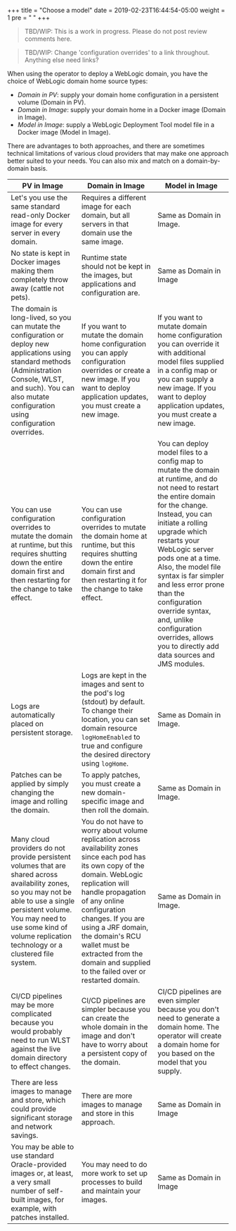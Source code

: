 +++
title = "Choose a model"
date = 2019-02-23T16:44:54-05:00
weight = 1
pre = "<b> </b>"
+++

> TBD/WIP: This is a work in progress. Please do not post review comments here.

> TBD/WIP: Change 'configuration overrides' to a link throughout. Anything else need links?

When using the operator to deploy a WebLogic domain, you have the choice of WebLogic domain home source types:

 - _Domain in PV_: supply your domain home configuration in a persistent volume (Domain in PV).
 - _Domain in Image_: supply your domain home in a Docker image (Domain in Image). 
 - _Model in Image_: supply a WebLogic Deployment Tool model file in a Docker image (Model in Image).

There are advantages to both approaches, and there are sometimes technical limitations of various cloud providers that may make one approach better suited to your needs.  You can also mix and match on a domain-by-domain basis.

| PV in Image | Domain in Image | Model in Image |
| --- | --- | --- |
| Let's you use the same standard read-only Docker image for every server in every domain. | Requires a different image for each domain, but all servers in that domain use the same image. | Same as Domain in Image. |
| No state is kept in Docker images making them completely throw away (cattle not pets). | Runtime state should not be kept in the images, but applications and configuration are. | Same as Domain in Image |
| The domain is long-lived, so you can mutate the configuration or deploy new applications using standard methods (Administration Console, WLST, and such). You can also mutate configuration using configuration overrides. | If you want to mutate the domain home configuration you can apply configuration overrides or create a new image. If you want to deploy application updates, you must create a new image. | If you want to mutate domain home configuration you can override it with additional model files supplied in a config map or you can supply a new image. If you want to deploy application updates, you must create a new image. |
| You can use configuration overrides to mutate the domain at runtime, but this requires shutting down the entire domain first and then restarting for the change to take effect. | You can use configuration overrides to mutate the domain home at runtime, but this requires shutting down the entire domain first and then restarting it for the change to take effect. | You can deploy model files to a config map to mutate the domain at runtime, and do not need to restart the entire domain for the change. Instead, you can initiate a rolling upgrade which restarts your WebLogic server pods one at a time. Also, the model file syntax is far simpler and less error prone than the configuration override syntax, and, unlike configuration overrides, allows you to directly add data sources and JMS modules. |
| Logs are automatically placed on persistent storage.  | Logs are kept in the images and sent to the pod's log (stdout) by default. To change their location, you can set domain resource `logHomeEnabled` to true and configure the desired directory using `logHome`. | Same as Domain in Image. |
| Patches can be applied by simply changing the image and rolling the domain.  | To apply patches, you must create a new domain-specific image and then roll the domain.  | Same as Domain in Image. |
| Many cloud providers do not provide persistent volumes that are shared across availability zones, so you may not be able to use a single persistent volume.  You may need to use some kind of volume replication technology or a clustered file system. | You do not have to worry about volume replication across availability zones since each pod has its own copy of the domain.  WebLogic replication will handle propagation of any online configuration changes. If you are using a JRF domain, the domain's RCU wallet must be extracted from the domain and supplied to the failed over or restarted domain. | Same as Domain in Image. |
| CI/CD pipelines may be more complicated because you would probably need to run WLST against the live domain directory to effect changes.  | CI/CD pipelines are simpler because you can create the whole domain in the image and don't have to worry about a persistent copy of the domain.  | CI/CD pipelines are even simpler because you don't need to generate a domain home. The operator will create a domain home for you based on the model that you supply. |
| There are less images to manage and store, which could provide significant storage and network savings.  |  There are more images to manage and store in this approach. | Same as Domain in Image |
| You may be able to use standard Oracle-provided images or, at least, a very small number of self-built images, for example, with patches installed. | You may need to do more work to set up processes to build and maintain your images. | Same as Domain in Image |
